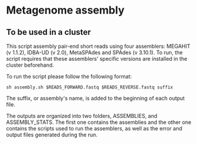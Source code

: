 
# Metagenome assembly 

## To be used in a cluster

This script assembly pair-end short reads using four assemblers: MEGAHIT (v 1.1.2), IDBA-UD (v 2.0), MetaSPAdes and SPAdes (v 3.10.1). To run, the script requires that these assemblers' specific versions are installed in the cluster beforehand. 

To run the script please follow the following format:

    sh assembly.sh $READS_FORWARD.fastq $READS_REVERSE.fastq suffix

The suffix, or assembly's name, is added to the beginning of each output file.  

The outputs are organized into two folders, ASSEMBLIES, and ASSEMBLY_STATS. The first one contains the assemblies and the other one contains the scripts used to run the assemblers, as well as the error and output files generated during the run. 